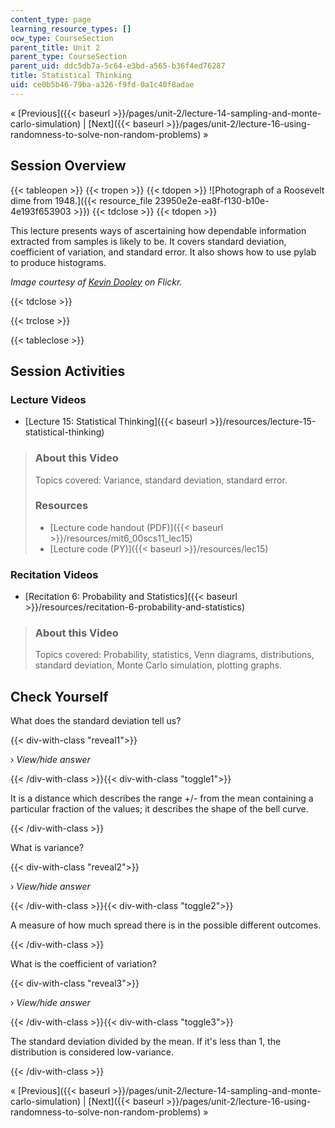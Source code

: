 ```yaml
---
content_type: page
learning_resource_types: []
ocw_type: CourseSection
parent_title: Unit 2
parent_type: CourseSection
parent_uid: ddc5db7a-5c64-e3bd-a565-b36f4ed76287
title: Statistical Thinking
uid: ce0b5b46-79ba-a326-f9fd-0a1c40f8adae
---
```


« [Previous]({{< baseurl >}}/pages/unit-2/lecture-14-sampling-and-monte-carlo-simulation) | [Next]({{< baseurl >}}/pages/unit-2/lecture-16-using-randomness-to-solve-non-random-problems) »

Session Overview
----------------

{{< tableopen >}}
{{< tropen >}}
{{< tdopen >}}
![Photograph of a Roosevelt dime from 1948.]({{< resource_file 23950e2e-ea8f-f130-b10e-4e193f653903 >}})
{{< tdclose >}}
{{< tdopen >}}


This lecture presents ways of ascertaining how dependable information extracted from samples is likely to be. It covers standard deviation, coefficient of variation, and standard error. It also shows how to use pylab to produce histograms.

_Image courtesy of [Kevin Dooley](http://www.flickr.com/photos/pagedooley/866975841/) on Flickr._


{{< tdclose >}}

{{< trclose >}}

{{< tableclose >}}

Session Activities
------------------

### Lecture Videos

*   [Lecture 15: Statistical Thinking]({{< baseurl >}}/resources/lecture-15-statistical-thinking)

> ### About this Video
> 
> Topics covered: Variance, standard deviation, standard error.
> 
> ### Resources
> 
> *   [Lecture code handout (PDF)]({{< baseurl >}}/resources/mit6_00scs11_lec15)
> *   [Lecture code (PY)]({{< baseurl >}}/resources/lec15)

### Recitation Videos

*   [Recitation 6: Probability and Statistics]({{< baseurl >}}/resources/recitation-6-probability-and-statistics)

> ### About this Video
> 
> Topics covered: Probability, statistics, Venn diagrams, distributions, standard deviation, Monte Carlo simulation, plotting graphs.

Check Yourself
--------------

What does the standard deviation tell us?

{{< div-with-class "reveal1">}}

› _View/hide answer_

{{< /div-with-class >}}{{< div-with-class "toggle1">}}

It is a distance which describes the range +/- from the mean containing a particular fraction of the values; it describes the shape of the bell curve.

{{< /div-with-class >}}

What is variance?

{{< div-with-class "reveal2">}}

› _View/hide answer_

{{< /div-with-class >}}{{< div-with-class "toggle2">}}

A measure of how much spread there is in the possible different outcomes.

{{< /div-with-class >}}

What is the coefficient of variation?

{{< div-with-class "reveal3">}}

› _View/hide answer_

{{< /div-with-class >}}{{< div-with-class "toggle3">}}

The standard deviation divided by the mean. If it's less than 1, the distribution is considered low-variance.

{{< /div-with-class >}}

« [Previous]({{< baseurl >}}/pages/unit-2/lecture-14-sampling-and-monte-carlo-simulation) | [Next]({{< baseurl >}}/pages/unit-2/lecture-16-using-randomness-to-solve-non-random-problems) »